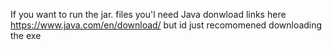 If you want to run the jar. files you'l need Java
donwload links here https://www.java.com/en/download/
but id just recomomened downloading the exe
